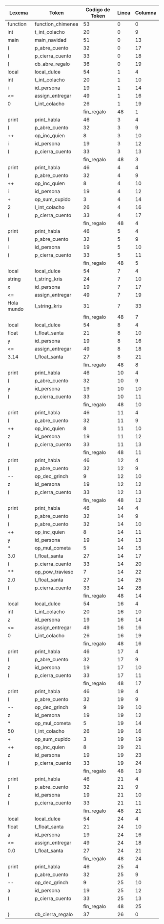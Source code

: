 | Lexema     | Token             | Codigo de Token | Linea | Columna |
| ---------- | ----------------- | --------------- | ----- | ------- |
| function   | function_chimenea | 53              | 0     | 0       |
| int        | t_int_colacho     | 20              | 0     | 9       |
| main       | main_navidad      | 51              | 0     | 13      |
| (          | p_abre_cuento     | 32              | 0     | 17      |
| )          | p_cierra_cuento   | 33              | 0     | 18      |
| {          | cb_abre_regalo    | 36              | 0     | 19      |
| local      | local_dulce       | 54              | 1     | 4       |
| int        | t_int_colacho     | 20              | 1     | 10      |
| i          | id_persona        | 19              | 1     | 14      |
| <=         | assign_entregar   | 49              | 1     | 16      |
| 0          | l_int_colacho     | 26              | 1     | 19      |
| |          | fin_regalo        | 48              | 1     | 20      |
| print      | print_habla       | 46              | 3     | 4       |
| (          | p_abre_cuento     | 32              | 3     | 9       |
| ++         | op_inc_quien      | 8               | 3     | 10      |
| i          | id_persona        | 19              | 3     | 12      |
| )          | p_cierra_cuento   | 33              | 3     | 13      |
| |          | fin_regalo        | 48              | 3     | 14      |
| print      | print_habla       | 46              | 4     | 4       |
| (          | p_abre_cuento     | 32              | 4     | 9       |
| ++         | op_inc_quien      | 8               | 4     | 10      |
| i          | id_persona        | 19              | 4     | 12      |
| +          | op_sum_cupido     | 3               | 4     | 14      |
| 2          | l_int_colacho     | 26              | 4     | 16      |
| )          | p_cierra_cuento   | 33              | 4     | 17      |
| |          | fin_regalo        | 48              | 4     | 18      |
| print      | print_habla       | 46              | 5     | 4       |
| (          | p_abre_cuento     | 32              | 5     | 9       |
| i          | id_persona        | 19              | 5     | 10      |
| )          | p_cierra_cuento   | 33              | 5     | 11      |
| |          | fin_regalo        | 48              | 5     | 12      |
| local      | local_dulce       | 54              | 7     | 4       |
| string     | t_string_kris     | 24              | 7     | 10      |
| x          | id_persona        | 19              | 7     | 17      |
| <=         | assign_entregar   | 49              | 7     | 19      |
| Hola mundo | l_string_kris     | 31              | 7     | 33      |
| |          | fin_regalo        | 48              | 7     | 34      |
| local      | local_dulce       | 54              | 8     | 4       |
| float      | t_float_santa     | 21              | 8     | 10      |
| y          | id_persona        | 19              | 8     | 16      |
| <=         | assign_entregar   | 49              | 8     | 18      |
| 3.14       | l_float_santa     | 27              | 8     | 21      |
| |          | fin_regalo        | 48              | 8     | 25      |
| print      | print_habla       | 46              | 10    | 4       |
| (          | p_abre_cuento     | 32              | 10    | 9       |
| y          | id_persona        | 19              | 10    | 10      |
| )          | p_cierra_cuento   | 33              | 10    | 11      |
| |          | fin_regalo        | 48              | 10    | 12      |
| print      | print_habla       | 46              | 11    | 4       |
| (          | p_abre_cuento     | 32              | 11    | 9       |
| ++         | op_inc_quien      | 8               | 11    | 10      |
| z          | id_persona        | 19              | 11    | 12      |
| )          | p_cierra_cuento   | 33              | 11    | 13      |
| |          | fin_regalo        | 48              | 11    | 14      |
| print      | print_habla       | 46              | 12    | 4       |
| (          | p_abre_cuento     | 32              | 12    | 9       |
| --         | op_dec_grinch     | 9               | 12    | 10      |
| z          | id_persona        | 19              | 12    | 12      |
| )          | p_cierra_cuento   | 33              | 12    | 13      |
| |          | fin_regalo        | 48              | 12    | 14      |
| print      | print_habla       | 46              | 14    | 4       |
| (          | p_abre_cuento     | 32              | 14    | 9       |
| (          | p_abre_cuento     | 32              | 14    | 10      |
| ++         | op_inc_quien      | 8               | 14    | 11      |
| y          | id_persona        | 19              | 14    | 13      |
| *          | op_mul_cometa     | 5               | 14    | 15      |
| 3.0        | l_float_santa     | 27              | 14    | 17      |
| )          | p_cierra_cuento   | 33              | 14    | 20      |
| **         | op_pow_travieso   | 7               | 14    | 22      |
| 2.0        | l_float_santa     | 27              | 14    | 25      |
| )          | p_cierra_cuento   | 33              | 14    | 28      |
| |          | fin_regalo        | 48              | 14    | 29      |
| local      | local_dulce       | 54              | 16    | 4       |
| int        | t_int_colacho     | 20              | 16    | 10      |
| z          | id_persona        | 19              | 16    | 14      |
| <=         | assign_entregar   | 49              | 16    | 16      |
| 0          | l_int_colacho     | 26              | 16    | 19      |
| |          | fin_regalo        | 48              | 16    | 20      |
| print      | print_habla       | 46              | 17    | 4       |
| (          | p_abre_cuento     | 32              | 17    | 9       |
| z          | id_persona        | 19              | 17    | 10      |
| )          | p_cierra_cuento   | 33              | 17    | 11      |
| |          | fin_regalo        | 48              | 17    | 12      |
| print      | print_habla       | 46              | 19    | 4       |
| (          | p_abre_cuento     | 32              | 19    | 9       |
| --         | op_dec_grinch     | 9               | 19    | 10      |
| z          | id_persona        | 19              | 19    | 12      |
| *          | op_mul_cometa     | 5               | 19    | 14      |
| 50         | l_int_colacho     | 26              | 19    | 16      |
| +          | op_sum_cupido     | 3               | 19    | 19      |
| ++         | op_inc_quien      | 8               | 19    | 21      |
| z          | id_persona        | 19              | 19    | 23      |
| )          | p_cierra_cuento   | 33              | 19    | 24      |
| |          | fin_regalo        | 48              | 19    | 25      |
| print      | print_habla       | 46              | 21    | 4       |
| (          | p_abre_cuento     | 32              | 21    | 9       |
| z          | id_persona        | 19              | 21    | 10      |
| )          | p_cierra_cuento   | 33              | 21    | 11      |
| |          | fin_regalo        | 48              | 21    | 12      |
| local      | local_dulce       | 54              | 24    | 4       |
| float      | t_float_santa     | 21              | 24    | 10      |
| a          | id_persona        | 19              | 24    | 16      |
| <=         | assign_entregar   | 49              | 24    | 18      |
| 0.0        | l_float_santa     | 27              | 24    | 21      |
| |          | fin_regalo        | 48              | 24    | 24      |
| print      | print_habla       | 46              | 25    | 4       |
| (          | p_abre_cuento     | 32              | 25    | 9       |
| --         | op_dec_grinch     | 9               | 25    | 10      |
| a          | id_persona        | 19              | 25    | 12      |
| )          | p_cierra_cuento   | 33              | 25    | 13      |
| |          | fin_regalo        | 48              | 25    | 14      |
| }          | cb_cierra_regalo  | 37              | 26    | 0       |
